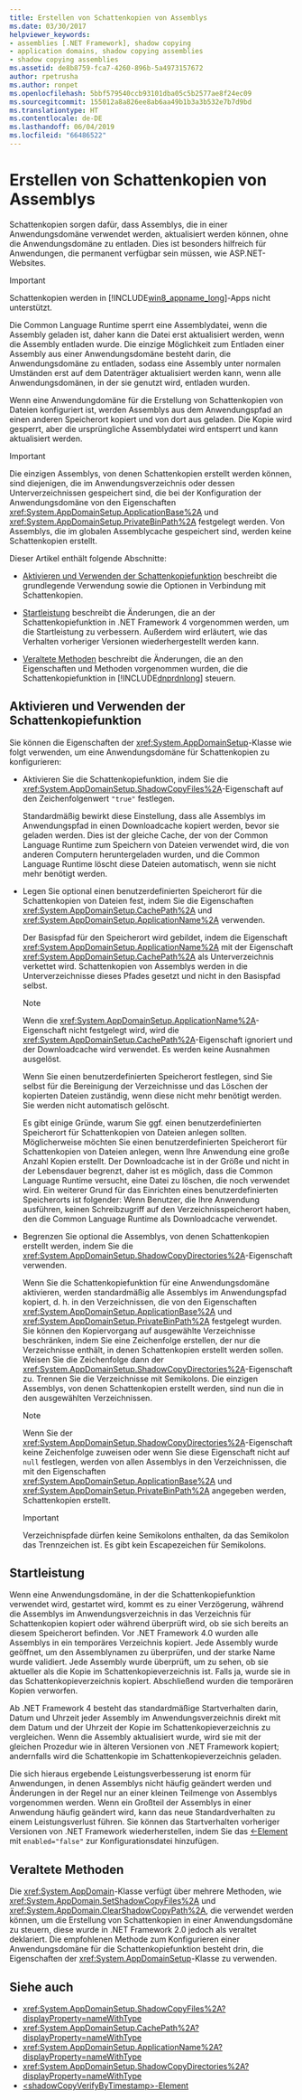 ```yaml
---
title: Erstellen von Schattenkopien von Assemblys
ms.date: 03/30/2017
helpviewer_keywords:
- assemblies [.NET Framework], shadow copying
- application domains, shadow copying assemblies
- shadow copying assemblies
ms.assetid: de8b8759-fca7-4260-896b-5a4973157672
author: rpetrusha
ms.author: ronpet
ms.openlocfilehash: 5bbf579540ccb93101dba05c5b2577ae8f24ec09
ms.sourcegitcommit: 155012a8a826ee8ab6aa49b1b3a3b532e7b7d9bd
ms.translationtype: HT
ms.contentlocale: de-DE
ms.lasthandoff: 06/04/2019
ms.locfileid: "66486522"
---
```

# <a name="shadow-copying-assemblies"></a>Erstellen von Schattenkopien von Assemblys
Schattenkopien sorgen dafür, dass Assemblys, die in einer Anwendungsdomäne verwendet werden, aktualisiert werden können, ohne die Anwendungsdomäne zu entladen. Dies ist besonders hilfreich für Anwendungen, die permanent verfügbar sein müssen, wie ASP.NET-Websites.  
  
> [!IMPORTANT]
>  Schattenkopien werden in [!INCLUDE[win8_appname_long](../../../includes/win8-appname-long-md.md)]-Apps nicht unterstützt.  
  
 Die Common Language Runtime sperrt eine Assemblydatei, wenn die Assembly geladen ist, daher kann die Datei erst aktualisiert werden, wenn die Assembly entladen wurde. Die einzige Möglichkeit zum Entladen einer Assembly aus einer Anwendungsdomäne besteht darin, die Anwendungsdomäne zu entladen, sodass eine Assembly unter normalen Umständen erst auf dem Datenträger aktualisiert werden kann, wenn alle Anwendungsdomänen, in der sie genutzt wird, entladen wurden.  
  
 Wenn eine Anwendungdomäne für die Erstellung von Schattenkopien von Dateien konfiguriert ist, werden Assemblys aus dem Anwendungspfad an einen anderen Speicherort kopiert und von dort aus geladen. Die Kopie wird gesperrt, aber die ursprüngliche Assemblydatei wird entsperrt und kann aktualisiert werden.  
  
> [!IMPORTANT]
>  Die einzigen Assemblys, von denen Schattenkopien erstellt werden können, sind diejenigen, die im Anwendungsverzeichnis oder dessen Unterverzeichnissen gespeichert sind, die bei der Konfiguration der Anwendungsdomäne von den Eigenschaften <xref:System.AppDomainSetup.ApplicationBase%2A> und <xref:System.AppDomainSetup.PrivateBinPath%2A> festgelegt werden. Von Assemblys, die im globalen Assemblycache gespeichert sind, werden keine Schattenkopien erstellt.  
  
 Dieser Artikel enthält folgende Abschnitte:  
  
- [Aktivieren und Verwenden der Schattenkopiefunktion](#EnablingAndUsing) beschreibt die grundlegende Verwendung sowie die Optionen in Verbindung mit Schattenkopien.  
  
- [Startleistung](#StartupPerformance) beschreibt die Änderungen, die an der Schattenkopiefunktion in .NET Framework 4 vorgenommen werden, um die Startleistung zu verbessern. Außerdem wird erläutert, wie das Verhalten vorheriger Versionen wiederhergestellt werden kann.  
  
- [Veraltete Methoden](#ObsoleteMethods) beschreibt die Änderungen, die an den Eigenschaften und Methoden vorgenommen wurden, die die Schattenkopiefunktion in [!INCLUDE[dnprdnlong](../../../includes/dnprdnlong-md.md)] steuern.  
  
<a name="EnablingAndUsing"></a>   
## <a name="enabling-and-using-shadow-copying"></a>Aktivieren und Verwenden der Schattenkopiefunktion  
 Sie können die Eigenschaften der <xref:System.AppDomainSetup>-Klasse wie folgt verwenden, um eine Anwendungsdomäne für Schattenkopien zu konfigurieren:  
  
- Aktivieren Sie die Schattenkopiefunktion, indem Sie die <xref:System.AppDomainSetup.ShadowCopyFiles%2A>-Eigenschaft auf den Zeichenfolgenwert `"true"` festlegen.  
  
     Standardmäßig bewirkt diese Einstellung, dass alle Assemblys im Anwendungspfad in einen Downloadcache kopiert werden, bevor sie geladen werden. Dies ist der gleiche Cache, der von der Common Language Runtime zum Speichern von Dateien verwendet wird, die von anderen Computern heruntergeladen wurden, und die Common Language Runtime löscht diese Dateien automatisch, wenn sie nicht mehr benötigt werden.  
  
- Legen Sie optional einen benutzerdefinierten Speicherort für die Schattenkopien von Dateien fest, indem Sie die Eigenschaften <xref:System.AppDomainSetup.CachePath%2A> und <xref:System.AppDomainSetup.ApplicationName%2A> verwenden.  
  
     Der Basispfad für den Speicherort wird gebildet, indem die Eigenschaft <xref:System.AppDomainSetup.ApplicationName%2A> mit der Eigenschaft <xref:System.AppDomainSetup.CachePath%2A> als Unterverzeichnis verkettet wird. Schattenkopien von Assemblys werden in die Unterverzeichnisse dieses Pfades gesetzt und nicht in den Basispfad selbst.  
  
    > [!NOTE]
    >  Wenn die <xref:System.AppDomainSetup.ApplicationName%2A>-Eigenschaft nicht festgelegt wird, wird die <xref:System.AppDomainSetup.CachePath%2A>-Eigenschaft ignoriert und der Downloadcache wird verwendet. Es werden keine Ausnahmen ausgelöst.  
  
     Wenn Sie einen benutzerdefinierten Speicherort festlegen, sind Sie selbst für die Bereinigung der Verzeichnisse und das Löschen der kopierten Dateien zuständig, wenn diese nicht mehr benötigt werden. Sie werden nicht automatisch gelöscht.  
  
     Es gibt einige Gründe, warum Sie ggf. einen benutzerdefinierten Speicherort für Schattenkopien von Dateien anlegen sollten. Möglicherweise möchten Sie einen benutzerdefinierten Speicherort für Schattenkopien von Dateien anlegen, wenn Ihre Anwendung eine große Anzahl Kopien erstellt. Der Downloadcache ist in der Größe und nicht in der Lebensdauer begrenzt, daher ist es möglich, dass die Common Language Runtime versucht, eine Datei zu löschen, die noch verwendet wird. Ein weiterer Grund für das Einrichten eines benutzerdefinierten Speicherorts ist folgender: Wenn Benutzer, die Ihre Anwendung ausführen, keinen Schreibzugriff auf den Verzeichnisspeicherort haben, den die Common Language Runtime als Downloadcache verwendet.  
  
- Begrenzen Sie optional die Assemblys, von denen Schattenkopien erstellt werden, indem Sie die <xref:System.AppDomainSetup.ShadowCopyDirectories%2A>-Eigenschaft verwenden.  
  
     Wenn Sie die Schattenkopiefunktion für eine Anwendungsdomäne aktivieren, werden standardmäßig alle Assemblys im Anwendungspfad kopiert, d. h. in den Verzeichnissen, die von den Eigenschaften <xref:System.AppDomainSetup.ApplicationBase%2A> und <xref:System.AppDomainSetup.PrivateBinPath%2A> festgelegt wurden. Sie können den Kopiervorgang auf ausgewählte Verzeichnisse beschränken, indem Sie eine Zeichenfolge erstellen, der nur die Verzeichnisse enthält, in denen Schattenkopien erstellt werden sollen. Weisen Sie die Zeichenfolge dann der <xref:System.AppDomainSetup.ShadowCopyDirectories%2A>-Eigenschaft zu. Trennen Sie die Verzeichnisse mit Semikolons. Die einzigen Assemblys, von denen Schattenkopien erstellt werden, sind nun die in den ausgewählten Verzeichnissen.  
  
    > [!NOTE]
    >  Wenn Sie der <xref:System.AppDomainSetup.ShadowCopyDirectories%2A>-Eigenschaft keine Zeichenfolge zuweisen oder wenn Sie diese Eigenschaft nicht auf `null` festlegen, werden von allen Assemblys in den Verzeichnissen, die mit den Eigenschaften <xref:System.AppDomainSetup.ApplicationBase%2A> und <xref:System.AppDomainSetup.PrivateBinPath%2A> angegeben werden, Schattenkopien erstellt.  
  
    > [!IMPORTANT]
    >  Verzeichnispfade dürfen keine Semikolons enthalten, da das Semikolon das Trennzeichen ist. Es gibt kein Escapezeichen für Semikolons.  
  
<a name="StartupPerformance"></a>   
## <a name="startup-performance"></a>Startleistung  
 Wenn eine Anwendungsdomäne, in der die Schattenkopiefunktion verwendet wird, gestartet wird, kommt es zu einer Verzögerung, während die Assemblys im Anwendungsverzeichnis in das Verzeichnis für Schattenkopien kopiert oder während überprüft wird, ob sie sich bereits an diesem Speicherort befinden. Vor .NET Framework 4.0 wurden alle Assemblys in ein temporäres Verzeichnis kopiert. Jede Assembly wurde geöffnet, um den Assemblynamen zu überprüfen, und der starke Name wurde validiert. Jede Assembly wurde überprüft, um zu sehen, ob sie aktueller als die Kopie im Schattenkopieverzeichnis ist. Falls ja, wurde sie in das Schattenkopieverzeichnis kopiert. Abschließend wurden die temporären Kopien verworfen.  
  
 Ab .NET Framework 4 besteht das standardmäßige Startverhalten darin, Datum und Uhrzeit jeder Assembly im Anwendungsverzeichnis direkt mit dem Datum und der Uhrzeit der Kopie im Schattenkopieverzeichnis zu vergleichen. Wenn die Assembly aktualisiert wurde, wird sie mit der gleichen Prozedur wie in älteren Versionen von .NET Framework kopiert; andernfalls wird die Schattenkopie im Schattenkopieverzeichnis geladen.  
  
 Die sich hieraus ergebende Leistungsverbesserung ist enorm für Anwendungen, in denen Assemblys nicht häufig geändert werden und Änderungen in der Regel nur an einer kleinen Teilmenge von Assemblys vorgenommen werden. Wenn ein Großteil der Assemblys in einer Anwendung häufig geändert wird, kann das neue Standardverhalten zu einem Leistungsverlust führen. Sie können das Startverhalten vorheriger Versionen von .NET Framework wiederherstellen, indem Sie das [\<<shadowCopyVerifyByTimestamp>-Element](../../../docs/framework/configure-apps/file-schema/runtime/shadowcopyverifybytimestamp-element.md) mit `enabled="false"` zur Konfigurationsdatei hinzufügen.  
  
<a name="ObsoleteMethods"></a>   
## <a name="obsolete-methods"></a>Veraltete Methoden  
 Die <xref:System.AppDomain>-Klasse verfügt über mehrere Methoden, wie <xref:System.AppDomain.SetShadowCopyFiles%2A> und <xref:System.AppDomain.ClearShadowCopyPath%2A>, die verwendet werden können, um die Erstellung von Schattenkopien in einer Anwendungsdomäne zu steuern, diese wurde in .NET Framework 2.0 jedoch als veraltet deklariert. Die empfohlenen Methode zum Konfigurieren einer Anwendungsdomäne für die Schattenkopiefunktion besteht drin, die Eigenschaften der <xref:System.AppDomainSetup>-Klasse zu verwenden.  
  
## <a name="see-also"></a>Siehe auch

- <xref:System.AppDomainSetup.ShadowCopyFiles%2A?displayProperty=nameWithType>
- <xref:System.AppDomainSetup.CachePath%2A?displayProperty=nameWithType>
- <xref:System.AppDomainSetup.ApplicationName%2A?displayProperty=nameWithType>
- <xref:System.AppDomainSetup.ShadowCopyDirectories%2A?displayProperty=nameWithType>
- [\<shadowCopyVerifyByTimestamp>-Element](../../../docs/framework/configure-apps/file-schema/runtime/shadowcopyverifybytimestamp-element.md)
